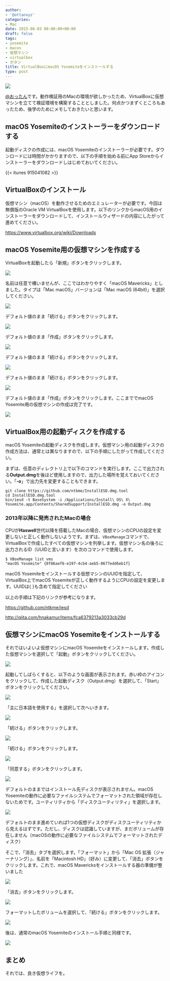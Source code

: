 ```yaml
---
author:
- '@ottanxyz'
categories:
- Mac
date: 2015-06-03 00:00:00+00:00
draft: false
tags:
- yosemite
- macos
- 仮想マシン
- virtualbox
- ボタン
title: VirtualBoxにmacOS Yosemiteをインストールする
type: post
---
```


![](150603-556ed93007238.jpg)

[@おったん](https://twitter.com/ottanxyz)です。動作検証用のMacの環境が欲しかったため、VirtualBoxに仮想マシンを立てて検証環境を構築することとしました。何点かつまずくところもあったため、後学のためにメモしておきたいと思います。

## macOS Yosemiteのインストーラーをダウンロードする

起動ディスクの作成には、macOS Yosemiteのインストーラーが必要です。ダウンロードには時間がかかりますので、以下の手順を始める前にApp Storeからインストーラーをダウンロードしはじめておいてください。

{{< itunes 915041082 >}}

## VirtualBoxのインストール

仮想マシン（macOS）を動作させるためのエミュレーターが必要です。今回は無償版のOracle VM VirtualBoxを使用します。以下のリンクからmacOS用のインストーラーをダウンロードして、インストールウィザードの内容にしたがって進めてください。

<https://www.virtualbox.org/wiki/Downloads>

## macOS Yosemite用の仮想マシンを作成する

VirtualBoxを起動したら「新規」ボタンをクリックします。

![](150603-556ed931caf19.png)

名前は任意で構いませんが、ここではわかりやすく「macOS Mavericks」としました。タイプは「Mac macOS」バージョンは「Mac macOS (64bit)」を選択してください。

![](150603-556ed935014bb.png)

デフォルト値のまま「続ける」ボタンをクリックします。

![](150603-556ed9389a22f.png)

デフォルト値のまま「作成」ボタンをクリックします。

![](150603-556ed93d141e6.png)

デフォルト値のまま「続ける」ボタンをクリックします。

![](150603-556ed940c2b0b.png)

デフォルト値のまま「続ける」ボタンをクリックします。

![](150603-556ed944c812f.png)

デフォルト値のまま「作成」ボタンをクリックします。ここまででmacOS Yosemite用の仮想マシンの作成は完了です。

![](150603-556ed94927ee3.png)

## VirtualBox用の起動ディスクを作成する

macOS Yosemiteの起動ディスクを作成します。仮想マシン用の起動ディスクの作成方法は、通常とは異なりますので、以下の手順にしたがって作成してください。

まずは、任意のディレクトリ上で以下のコマンドを実行します。ここで出力される**Output.dmg**を後ほど使用しますので、出力した場所を覚えておいてください。「**-o**」で出力先を変更することもできます。

    git clone https://github.com/ntkme/InstallESD.dmg.tool
    cd InstallESD.dmg.tool
    bin/iesd -t BaseSystem -i /Applications/Install\ OS\ X\ Yosemite.app/Contents/SharedSupport/InstallESD.dmg -o Output.dmg

### 2013年以降に発売されたMacの場合

CPUが**Haswell**世代以降を搭載したMacの場合、仮想マシンのCPUの設定を変更しないと正しく動作しないようです。まずは、`VBoxManage`コマンドで、VirtualBoxで作成したすべての仮想マシンを列挙します。仮想マシン名の後ろに出力されるID（UUIDと言います）を次のコマンドで使用します。

    $ VBoxManage list vms
    "macOS Yosemite" {0f86aef6-e197-4cb4-aeb5-0677edd6eb1f}

macOS Yosemiteをインストールする仮想マシンのUUIDを指定して、VirtualBox上でmacOS Yosemiteが正しく動作するようにCPUの設定を変更します。UUIDは{ }も含めて指定してください

以上の手順は下記のリンクが参考になります。

<https://github.com/ntkme/iesd>

<http://qiita.com/hnakamur/items/fca6379213a3033cb29d>

## 仮想マシンにmacOS Yosemiteをインストールする

それではいよいよ仮想マシンにmacOS Yosemiteをインストールします。作成した仮想マシンを選択して「起動」ボタンをクリックしてください。

![](150603-556ee0eebd10d.png)

起動してしばらくすると、以下のような画面が表示されます。赤い枠のアイコンをクリックして、作成した起動ディスク（Output.dmg）を選択して、「Start」ボタンをクリックしてください。

![](150603-556ee0f1bc19c.png)

「主に日本語を使用する」を選択して次へいきます。

![](150603-556ee0f567269.png)

「続ける」ボタンをクリックします。

![](150603-556ee0f97d618.png)

「続ける」ボタンをクリックします。

![](150603-556ee0fea957a.png)

「同意する」ボタンをクリックします。

![](150603-556ee103bce39.png)

デフォルトのままではインストール先ディスクが表示されません。macOS Yosemiteの動作に必要なファイルシステムでフォーマットされた領域が存在しないためです。ユーティリティから「ディスクユーティリティ」を選択します。

![](150603-556ee1081ef19.png)

デフォルトのまま進めていれば1つの仮想ディスクがディスクユーティリティから見えるはずです。ただし、ディスクは認識していますが、まだボリュームが存在しません（macOSの動作に必要なファイルシステムでフォーマットされたディスク）

そこで、「消去」タブを選択します。「フォーマット」から「Mac OS 拡張（ジャーナリング）」、名前を「Macintosh HD」（好み）に変更して、「消去」ボタンをクリックします。これで、macOS Mavericksをインストールする器の準備が整いました

![](150603-556ee10ca868b.png)

「消去」ボタンをクリックします。

![](150603-556ee1118c590.png)

フォーマットしたボリュームを選択して、「続ける」ボタンをクリックします。

![](150603-556ee11602aa9.png)

後は、通常のmacOS Yosemiteのインストール手順と同様です。

![](150603-556ee11ad2eeb.png)

## まとめ

それでは、良き仮想ライフを。

